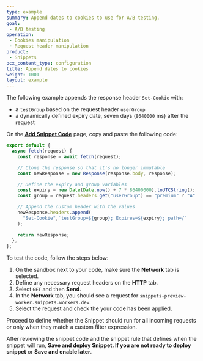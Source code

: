 ```yaml
---
type: example
summary: Append dates to cookies to use for A/B testing.
goal:
 - A/B testing
operation:
 - Cookies manipulation
 - Request header manipulation
product:
 - Snippets
pcx_content_type: configuration
title: Append dates to cookies
weight: 1001
layout: example
---
```


The following example appends the response header `Set-Cookie` with:
- a `testGroup` based on the request header `userGroup`
- a dynamically defined expiry date, seven days (`8640000` ms) after the request

On the [**Add Snippet Code**](https://dash.cloudflare.com/?to=/:account/:zone/rules/snippets/create/code) page, copy and paste the following code:

```js
export default {
  async fetch(request) {
    const response = await fetch(request);

    // Clone the response so that it's no longer immutable
    const newResponse = new Response(response.body, response);

    // Define the expiry and group variables
    const expiry = new Date(Date.now() + 7 * 86400000).toUTCString();
    const group = request.headers.get("userGroup") == "premium" ? "A" : "B";

    // Append the custom header with the values
    newResponse.headers.append(
      "Set-Cookie",`testGroup=${group}; Expires=${expiry}; path=/`
    );

    return newResponse;
  },
};
```

To test the code, follow the steps below:
1. On the sandbox next to your code, make sure the **Network** tab is selected.
2. Define any necessary request headers on the **HTTP** tab.
3. Select `GET` and then **Send**.
4. In the **Network** tab, you should see a request for `snippets-preview-worker.snippets.workers.dev`.
5. Select the request and check the your code has been applied.

Proceed to define whether the Snippet should run for all incoming requests or only when they match a custom filter expression.

After reviewing the snippet code and the snippet rule that defines when the snippet will run, **Save and deploy Snippet. If you are not ready to deploy snippet** or **Save and enable later**.